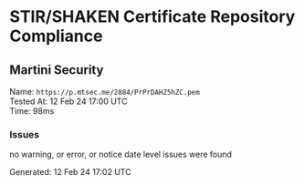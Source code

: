 # STIR/SHAKEN Certificate Repository Compliance

## Martini Security

Name: `https://p.mtsec.me/2884/PrPrDAHZ5hZC.pem`\
Tested At: 12 Feb 24 17:00 UTC\
Time: 98ms

### Issues

no warning, or error, or notice date level issues were found

Generated: 12 Feb 24 17:02 UTC